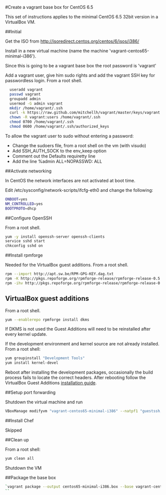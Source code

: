 #Create a vagrant base box for CentOS 6.5

This set of instructions applies to the minimal CentOS 6.5 32bit version in a VirtualBox VM.

##Initial

Get the ISO from http://isoredirect.centos.org/centos/6/isos/i386/  

Install in a new virtual machine (name the machine 'vagrant-centos65-minimal-i386').

Since this is going to be a vagrant base box the root password is 'vagrant'

Add a vagrant user, give him sudo rights and add the vagrant SSH key for passwordless login. From a root shell.

```bash
  useradd vagrant
  passwd vagrant
  groupadd admin
  usermod -G admin vagrant
  mkdir /home/vagrant/.ssh
  curl -k https://raw.github.com/mitchellh/vagrant/master/keys/vagrant.pub > /home/vagrant/.ssh/authorized_keys
  chown -R vagrant:users /home/vagrant/.ssh
  chmod 0700 /home/vagrant/.ssh
  chmod 0600 /home/vagrant/.ssh/authorized_keys
```

To allow the vagrant user to sudo without entering a password:

 * Change the sudoers file, from a root shell on the vm (with visudo)
 * Add SSH_AUTH_SOCK to the env_keep option
 * Comment out the Defaults requiretty line
 * Add the line %admin ALL=NOPASSWD: ALL

##Activate networking

In CentOS the network interfaces are not activated at boot time.

Edit /etc/sysconfig/network-scripts/ifcfg-eth0 and change the following:

```bash
ONBOOT=yes
NM_CONTROLLED=yes
BOOTPROTO=dhcp
```

##Configure OpenSSH

From a root shell.
```bash
yum -y install openssh-server openssh-clients
service sshd start
chkconfig sshd on
```

##Install rpmforge

Needed for the VirtualBox guest additions. From a root shell.
```bash
rpm --import http://apt.sw.be/RPM-GPG-KEY.dag.txt
rpm -K http://pkgs.repoforge.org/rpmforge-release/rpmforge-release-0.5.3-1.el6.rf.i686.rpm
rpm -ihv http://pkgs.repoforge.org/rpmforge-release/rpmforge-release-0.5.3-1.el6.rf.i686.rpm
```

## VirtualBox guest additions

From a root shell.
```bash
yum --enablerepo rpmforge install dkms
```
If DKMS is not used the Guest Additions will need to be reinstalled after every kernel update.

If the development environment and kernel source are not already installed. From a root shell:
```bash
yum groupinstall "Development Tools"
yum install kernel-devel
```
Reboot after installing the development packages, occasionally the build process fails to locate the correct headers. After rebooting follow the VirtualBox Guest Additions [installation guide](http://wiki.centos.org/HowTos/Virtualization/VirtualBox/CentOSguest).

##Setup port forwarding  

Shutdown the virtual machine and run
```bash
VBoxManage modifyvm "vagrant-centos65-minimal-i386" --natpf1 "guestssh,tcp,,2222,,22"
```
##Install Chef

Skipped

##Clean up

From a root shell:
```bash
yum clean all
```
Shutdown the VM

##Package the base box

```bash
`vagrant package --output centos65-minimal-i386.box --base vagrant-centos65-minimal-i386
``
